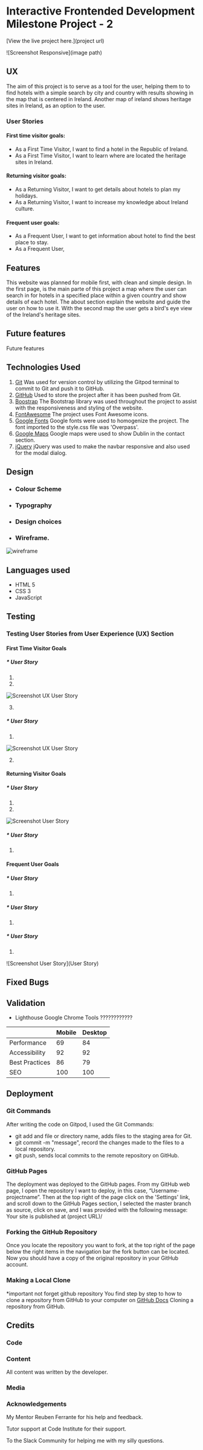 # Interactive Frontended Development Milestone Project - 2


[View the live project here.](project url)



![Screenshot Responsive](image path)

## UX

The aim of this project is to serve as a tool for the user, helping them to to find hotels with a simple search by city and country with results showing in the map that is centered in Ireland.
Another map of ireland shows heritage sites in Ireland, as an option to the user.


### User Stories
#### First time visitor goals:
* As a First Time Visitor, I want to find a hotel in the Republic of Ireland.
* As a First Time Visitor, I want to learn where are located the heritage sites in Ireland.
 
#### Returning visitor goals:
* As a Returning Visitor, I want to get details about hotels to plan my holidays.
* As a Returning Visitor, I want to increase my knowledge about Ireland culture.

#### Frequent user goals:
* As a Frequent User, I want to get information about hotel to find the best place to stay.
* As a Frequent User, 


## Features

This website was planned for mobile first, with clean and simple design.
In the first page, is the main parte of this project a map where the user can search in for hotels in a specified place within a given country and show details of each hotel.
The about section explain the website and guide the user on how to use it.
With the second map the user gets a bird's eye view of the Ireland's heritage sites.


## Future features

Future features

## Technologies Used
1. [Git](https://git-scm.com/) Was used for version control by utilizing the Gitpod terminal to commit to Git and push it to GitHub. 
2. [GitHub](https://github.com) Used to store the project after it has been pushed from Git.
3. [Boostrap](https://getbootstrap.com/) The Bootstrap library was used throughout the project to assist with the responsiveness and styling of the website.
4. [FontAwesome](https://fontawesome.com/) The project uses Font Awesome icons.
5. [Google Fonts](https://fonts.google.com/) Google fonts were used to homogenize the project. The font imported to the style.css file was 'Overpass'.
6. [Google Maps](https://www.google.com/maps) Google maps were used to show Dublin in the contact section.
7. [jQuery](https://jquery.com/) jQuery was used to make the navbar responsive and also used for the modal dialog.


## Design

* ### Colour Scheme



* ### Typography

 

* ### Design choices



* ### Wireframe.

![wireframe](/readme-images/desktop-wireframe.png)


## Languages used
* HTML 5
* CSS 3
* JavaScript

## Testing



### Testing User Stories from User Experience (UX) Section

#### First Time Visitor Goals
##### * User Story 
1. 
2. 

![Screenshot UX User Story](path)

3. 

##### * User Story
1. 

![Screenshot UX User Story](path)

2. 

#### Returning Visitor Goals
##### * User Story
1. 
2. 

![Screenshot User Story](path)

##### * User Story
1. 

#### Frequent User Goals
##### * User Story
1. 

##### * User Story
1. 

##### * User Story
1. 

![Screenshot User Story](User Story)

## Fixed Bugs



## Validation



* Lighthouse Google Chrome Tools  ????????????

|    |Mobile |Desktop |
|--- |--- |--- |
|Performance|69|84|
Accessibility|92|92|
Best Practices|86|79|
SEO|100|100|



## Deployment

### Git Commands
After writing the code on Gitpod, I used the Git Commands:

* git add and file or directory name, adds files to the staging area for Git.
* git commit -m "message", record the changes made to the files to a local repository.
* git push, sends local commits to the remote repository on GitHub. 


### GitHub Pages
The deployment was deployed to the GitHub pages.
From my GitHub web page, I open the repository I want to deploy, in this case, “Username-projectname”. 
Then at the top right of the page click on the 'Settings' link, and scroll down to the GitHub Pages section, 
I selected the master branch as source, click on save, and I was provided with the following 
message: Your site is published at (project URL)/


### Forking the GitHub Repository

Once you locate the repository you want to fork, at the top right of the page below the right items in the navigation bar the fork button can be located.
Now you should have a copy of the original repository in your GitHub account.

### Making a Local Clone
*important not forget github repository
You find step by step to how to clone a repository from GitHub to your computer on [GitHub Docs](https://docs.github.com/en/free-pro-team@latest/github/creating-cloning-and-archiving-repositories/cloning-a-repository) Cloning a repository from GitHub.

## Credits

### Code


### Content
All content was written by the developer.

### Media






### Acknowledgements

My Mentor Reuben Ferrante for his help and feedback.

Tutor support at Code Institute for their support.

To the Slack Community for helping me with my silly questions.

